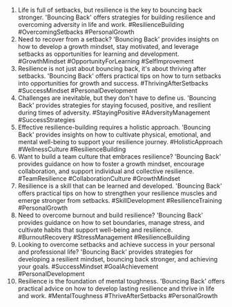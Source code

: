 1. Life is full of setbacks, but resilience is the key to bouncing back stronger. 'Bouncing Back' offers strategies for building resilience and overcoming adversity in life and work. #ResilienceBuilding #OvercomingSetbacks #PersonalGrowth
2. Need to recover from a setback? 'Bouncing Back' provides insights on how to develop a growth mindset, stay motivated, and leverage setbacks as opportunities for learning and development. #GrowthMindset #OpportunityForLearning #SelfImprovement
3. Resilience is not just about bouncing back, it's about thriving after setbacks. 'Bouncing Back' offers practical tips on how to turn setbacks into opportunities for growth and success. #ThrivingAfterSetbacks #SuccessMindset #PersonalDevelopment
4. Challenges are inevitable, but they don't have to define us. 'Bouncing Back' provides strategies for staying focused, positive, and resilient during times of adversity. #StayingPositive #AdversityManagement #SuccessStrategies
5. Effective resilience-building requires a holistic approach. 'Bouncing Back' provides insights on how to cultivate physical, emotional, and mental well-being to support your resilience journey. #HolisticApproach #WellnessCulture #ResilienceBuilding
6. Want to build a team culture that embraces resilience? 'Bouncing Back' provides guidance on how to foster a growth mindset, encourage collaboration, and support individual and collective resilience. #TeamResilience #CollaborationCulture #GrowthMindset
7. Resilience is a skill that can be learned and developed. 'Bouncing Back' offers practical tips on how to strengthen your resilience muscles and emerge stronger from setbacks. #SkillDevelopment #ResilienceTraining #PersonalGrowth
8. Need to overcome burnout and build resilience? 'Bouncing Back' provides guidance on how to set boundaries, manage stress, and cultivate habits that support well-being and resilience. #BurnoutRecovery #StressManagement #ResilienceBuilding
9. Looking to overcome setbacks and achieve success in your personal and professional life? 'Bouncing Back' provides strategies for developing a resilient mindset, bouncing back stronger, and achieving your goals. #SuccessMindset #GoalAchievement #PersonalDevelopment
10. Resilience is the foundation of mental toughness. 'Bouncing Back' offers practical advice on how to develop lasting resilience and thrive in life and work. #MentalToughness #ThriveAfterSetbacks #PersonalGrowth


